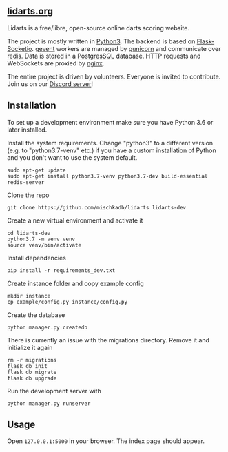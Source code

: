 [lidarts.org](https://lidarts.org)
----

Lidarts is a free/libre, open-source online darts scoring website.

The project is mostly written in [Python3](https://www.python.org). 
The backend is based on [Flask-Socketio](https://flask-socketio.readthedocs.io/en/latest/). 
[gevent](http://www.gevent.org/) workers are managed by [gunicorn](https://gunicorn.org/) 
and communicate over [redis](https://redis.io/). 
Data is stored in a [PostgresSQL](https://www.postgresql.org/) database.
HTTP requests and WebSockets are proxied by [nginx](https://www.nginx.com/).

The entire project is driven by volunteers. Everyone is invited to contribute. 
Join us on our [Discord server](https://discordapp.com/invite/devMXxf)!

Installation
----

To set up a development environment make sure you have Python 3.6 or later installed.

Install the system requirements. Change "python3" to a different version (e.g. to "python3.7-venv" etc.) if you have a custom installation of Python and you don't want to use the system default.
~~~
sudo apt-get update
sudo apt-get install python3.7-venv python3.7-dev build-essential redis-server
~~~

Clone the repo
~~~
git clone https://github.com/mischkadb/lidarts lidarts-dev
~~~

Create a new virtual environment and activate it
~~~
cd lidarts-dev
python3.7 -m venv venv
source venv/bin/activate
~~~

Install dependencies
~~~
pip install -r requirements_dev.txt
~~~

Create instance folder and copy example config
~~~
mkdir instance
cp example/config.py instance/config.py
~~~

Create the database
~~~
python manager.py createdb
~~~

There is currently an issue with the migrations directory.
Remove it and initialize it again
~~~
rm -r migrations
flask db init
flask db migrate
flask db upgrade
~~~

Run the development server with
~~~
python manager.py runserver
~~~

Usage
-----

Open `127.0.0.1:5000` in your browser. The index page should appear.
